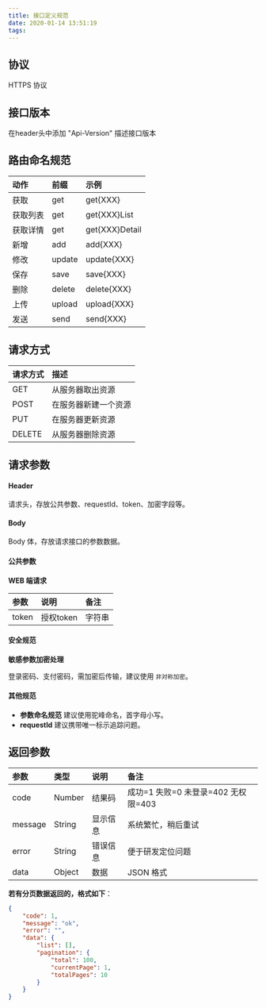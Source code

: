 ```yaml
---
title: 接口定义规范
date: 2020-01-14 13:51:19
tags: 
---
```




## 协议

HTTPS 协议

## 接口版本
在header头中添加 "Api-Version" 描述接口版本
## 路由命名规范

| 动作 | 前缀   | 示例         |
| :--- | :----- | :----------- |
| 获取 | get    | get{XXX}     |
| 获取列表 | get    | get{XXX}List |
| 获取详情 | get    | get{XXX}Detail |
| 新增 | add    | add{XXX}     |
| 修改 | update | update{XXX}  |
| 保存 | save   | save{XXX}    |
| 删除 | delete | delete{XXX}  |
| 上传 | upload | upload{XXX}  |
| 发送 | send   | send{XXX}    |

## 请求方式

| 请求方式 | 描述                 |
| :------- | :------------------- |
| GET      | 从服务器取出资源     |
| POST     | 在服务器新建一个资源 |
| PUT      | 在服务器更新资源     |
| DELETE   | 从服务器删除资源     |

## 请求参数

#### Header

请求头，存放公共参数、requestId、token、加密字段等。

#### Body

Body 体，存放请求接口的参数数据。

#### 公共参数

**WEB 端请求**

| 参数  | 说明      | 备注   |
| :---- | :-------- | :----- |
| token | 授权token | 字符串 |



#### 安全规范

**敏感参数加密处理**

登录密码、支付密码，需加密后传输，建议使用 `非对称加密`。

#### 其他规范

- **参数命名规范** 建议使用驼峰命名，首字母小写。
- **requestId** 建议携带唯一标示追踪问题。

## 返回参数

| 参数     | 类型   | 说明     | 备注                                |
| :------- | :----- | :------- | :---------------------------------- |
| code     | Number | 结果码   | 成功=1 失败=0 未登录=402 无权限=403 |
| message  | String | 显示信息 | 系统繁忙，稍后重试                  |
| error | String | 错误信息 | 便于研发定位问题                    |
| data     | Object | 数据     | JSON 格式                           |

**若有分页数据返回的，格式如下**：

```json
{
	"code": 1,
	"message": "ok",
	"error": "",
	"data": {
		"list": [],
		"pagination": {
			"total": 100,
			"currentPage": 1,
			"totalPages": 10
		}
	}
}
```

<div style='display: none'>

#### 安全规范

**敏感数据脱敏处理**

用户手机号、用户邮箱、身份证号、支付账号、邮寄地址等要进行脱敏，部分数据加 * 号处理。

#### 其他规范

- 属性名命名时，建议使用驼峰命名，首字母小写。
- 属性值为空时，严格按类型返回默认值。
- 金额类型/时间日期类型的属性值，如果仅用来显示，建议后端返回可以显示的字符串。
- 业务逻辑的状态码和对应的文案，建议后端两者都返回。
- 调用方不需要的属性，不要返回。

</div>

